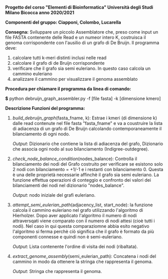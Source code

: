**Progetto del corso "Elementi di Bioinformatica" Università degli Studi Milano Bicocca anno 2020/2021**

**Componenti del gruppo: Ciapponi, Colombo, Lucarella**



**Consegna:**
Sviluppare un piccolo Assemblatore che, preso come input un file FASTA contenente delle Read e un numeor intero K, costruisca il genoma corrispondente 
con l'ausilio di un grafo di De Bruijn.
Il programma deve:
  1. calcolare tutti k-meri distinti inclusi nelle read
  2. calcolare il grafo di de Bruijn corrispondente
  3. verificare che il grafo sia semi euleriano. In questo caso calcola un cammino euleriano
  4. analizzare il cammino per visualizzare il genoma assemblato



**Procedura per chiamare il programma da linea di comando:**

**$** python debruijn_graph_assembler.py  -f [file fasta] -k [dimensione kmero]
  
  
  
**Descrizione Funzioni del programma:**

  1. *build_debruijn_graph*(fasta_fname, k):
      Estrae i kmeri (di dimensione k) dalle read contenute nel file fasta "fasta_fname" e va a coustruire la lista di adiacenza di un grafo di De Bruijn
      calcolando contemporaneamente il bilanciamento di ogni nodo.
      
      *Output*: Dizionario che contiene la lista di adiacenza del grafo, Dizionario che associa ogni nodo al suo bilanciamento (Indigree-outdegree).
      
  2. *check_node_balance_condition*(nodes_balance):
      Controlla il bilanciamento dei nodi del Grafo costruito per verificare se esistono solo 2 nodi con bilanciamento = +1/-1 e i restanti con bilanciamento 0.
      Questa è una delle proprietà necessarie affinchè il grafo sia semi euleriano.
      La funzione effettua operazioni di conteggio e confronto dei valori dei bilanciamenti dei nodi nel dizionario "nodes_balance".
      
      *Output*: nodo iniziale del grafi euleriano.
      
  3. *attempt_semi_eulerian_path*(adjacency_list, start_node):
      la funzione calcola il cammino euleriano nel grafo utilizzando l'algoritmo di Hierholzer.
      Dopo aver applicato l'algoritmo il numero di nodi attraversqati viene comparato con il numero di nodi attesi (cioè tutti i nodi).
      Nel caso in qui questa comparaziomne abbia esito negativo l'algoritmo si ferma perchè ciò significa che il grafo è formato da più componenti connesse e quindi non 
      è semi-euleriano.
      
      *Output*: Lista contenente l'ordine di visita dei nodi (ribaltata).
      
  4. *extract_genome_assembly*(semi_eulerian_path):
      Concatena i nodi del cammino in modo da ottenere la stringa che rappresenta il genoma.
      
      *Output*: Stringa che rappresenta il genoma.
